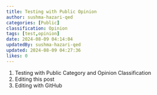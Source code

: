```yaml
---
title: Testing with Public Opinion
author: sushma-hazari-qed
categories: [Public]
classification: Opinion
tags: [test,opinion]
date: 2024-08-09 04:14:04 
updatedBy: sushma-hazari-qed
updated: 2024-08-09 04:27:36 
likes: 0
---
```


1. Testing with Public Category and Opinion Classification
2. Editing this post
3. Editing with GitHub
